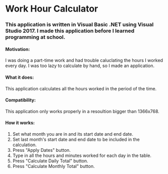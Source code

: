 # Work Hour Calculator

### This application is written in Visual Basic .NET using Visual Studio 2017. I made this application before I learned programming at school. 

#### Motivation:
I was doing a part-time work and had trouble caluclating the hours I worked every day. I was too lazy to calculate by hand, so I made an application.

#### What it does:
This application calculates all the hours worked in the period of the time.

#### Compatibility:
This application only works properly in a resoultion bigger than 1366x768.

#### How it works:
1. Set what month you are in and its start date and end date.
2. Set last month's start date and end date to be included in the calculation.
3. Press "Apply Dates" button.
4. Type in all the hours and minutes worked for each day in the table.
5. Press "Calculate Daily Total" button.
6. Press "Calculate Monthly Total" button.
